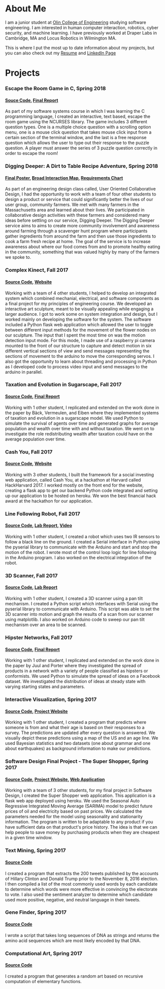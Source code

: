 # About Me
I am a junior student at [Olin College of Engineering](http://www.olin.edu/) studying software engineering. I am interested in human computer interaction, robotics, cyber security, and machine learning. I have previously worked at Draper Labs in Cambridge, MA and Locus Robotics in Wilmington MA.

This is where I put the most up to date information about my projects, but you can also check out my [Resume](https://github.com/vickymmcd/portfolio/blob/master/VickyResume.doc%20(4)%20(2).pdf) and [LinkedIn Page](https://www.linkedin.com/in/victoria-mcdermott-264812124/)

# Projects

### Escape the Room Game in C, Spring 2018
#### [Souce Code](https://github.com/vickymmcd/SillyString), [Final Report](https://github.com/vickymmcd/SillyString/blob/master/reports/report.md)
As part of my software systems course in which I was learning the C programming language, I created an interactive, text based, escape the room game using the NCURSES library. The game includes 3 different question types. One is a multiple choice question with a scrolling option menu, one is a mouse click question that takes mouse click input from a certain section of the terminal window, and the last is a free response question which allows the user to type out their response to the puzzle question. A player must answer the series of 3 puzzle question correctly in order to escape the room!

### Digging Deeper: A Dirt to Table Recipe Adventure, Spring 2018
#### [Final Poster](https://github.com/vickymmcd/portfolio/blob/master/final_poster.pdf), [Broad Interaction Map](https://github.com/vickymmcd/portfolio/blob/master/Personal_int_map.pdf), [Requirements Chart](https://github.com/vickymmcd/portfolio/blob/master/Requirements_Chart_Final.pdf)
As part of an engineering design class called, User Oriented Collaborative Design, I had the opportunity to work with a team of four other students to design a product or service that could significantly better the lives of our user group, community farmers. We met with many farmers in the Massachusetts area and learned about their lives. We participated in collaborative design activities with these farmers and considered many ideas before settling on our service, Digging Deeper. The Digging Deeper service aims to aims to create more community involvement and awareness around farming through a scavenger hunt program where participants gather ingredients from around the farm and then use those ingredients to cook a farm fresh recipe at home. The goal of the service is to increase awareness about where our food comes from and to promote healthy eating in the community, something that was valued highly by many of the farmers we spoke to.

### Complex Kinect, Fall 2017
#### [Source Code](https://github.com/ComplexKinect), [Website](http://poe.olin.edu/2017/complexkinect/)
Working with a team of 4 other students, I helped to develop an integrated system which combined mechanial, electrical, and software components as a final project for my principles of engineering course. We developed an interactive art sculpture, meant to be visually appealing while engaging a larger audience. I got to work some on system integration and design, but I worked mainly on developing the software for the system. The software included a Python flask web application which allowed the user to toggle between different input methods for the movement of the flower nodes on our sculpture. The input that I spent the most time on was the motion detection input mode. For this mode, I made use of a raspberry pi camera mounted to the front of our structure to capture and detect motion in six different vertical sections of view and send messages representing the sections of movement to the arduino to move the corresponding servos. I also got the opportunity to learn about threading and processing in Python as I developed code to process video input and send messages to the arduino in parallel.

### Taxation and Evolution in Sugarscape, Fall 2017
#### [Source Code](https://github.com/ComplexityVE/SugarEvax), [Final Report](https://github.com/ComplexityVE/SugarEvax/blob/master/reports/final_report.md)
Working with 1 other student, I replicated and extended on the work done in the paper by Bäck, Vermeulen, and Eiben where they implemented systems of taxation and evolution in a sugarscape model. We used Python to simulate the survival of agents over time and generated graphs for average population and wealth over time with and without taxation. We went on to investigate the role redistributing wealth after taxation could have on the average population over time.

### Cash You, Fall 2017
#### [Source Code](https://github.com/CashYou/CashYou), [Website](http://cashyou.herokuapp.com/)
Working with 3 other students, I built the framework for a social investing web application, called Cash You, at a hackathon at Harvard called HackHarvard 2017. I worked mostly on the front end for the website, creating a flask app to get our backend Python code integrated and setting up our application to be hosted on heroku. We won the best financial hack award at the hackathon for our application.

### Line Following Robot, Fall 2017
#### [Source Code](https://github.com/Follow-That-Line/PoeLab3), [Lab Report](https://github.com/Follow-That-Line/PoeLab3/blob/master/POE_Lab_3%20(1)%20(2).pdf), [Video](https://www.youtube.com/watch?v=Zpd-80-eS0Q&feature=youtu.be)
Working with 1 other student, I created a robot which uses two IR sensors to follow a black line on the ground. I created a Serial interface in Python using the pyserial library to communicate with the Arduino and start and stop the motion of the robot. I wrote most of the control loop logic for line following in the Arduino program. I also worked on the electrical integration of the robot.

### 3D Scanner, Fall 2017
#### [Source Code](https://github.com/vickymmcd/PoeLab2), [Lab Report](https://github.com/vickymmcd/PoeLab2/blob/master/lab2_mcdermott_behrakis%20(3).pdf)
Working with 1 other student, I created a 3D scanner using a pan tilt mechanism. I created a Python script which interfaces with Serial using the pyserial library to communicate with Arduino. This script was able to set the 3D scanner into motion and graph the results of a scan from our scanner using matplotlib. I also worked on Arduino code to sweep our pan tilt mechanism over an area to be scanned.

### Hipster Networks, Fall 2017
#### [Source Code](https://github.com/ComplexityVE/HipsterNetworks), [Final Report](https://github.com/ComplexityVE/HipsterNetworks/blob/master/reports/final_report.md)
Working with 1 other student, I replicated and extended on the work done in the paper by Juul and Porter where they investigated the spread of products in a network with a variety of people classified as hipsters or conformists. We used Python to simulate the spread of ideas on a Facebook dataset. We investigated the distribution of ideas at steady state with varying starting states and parameters.

### Interactive Visualization, Spring 2017
#### [Source Code](https://github.com/vickymmcd/InteractiveProgramming), [Project Website](https://vickymmcd.github.io/InteractiveProgramming/)
Working with 1 other student, I created a program that predicts where someone is from and what their age is based on their responses to a survey. The predictions are updated after every question is answered. We visually depict these predictions using a map of the US and an age line. We used Bayesian statistics and two datasets (one about grammar and one about earthquakes) as background information to make our predictions.

### Software Design Final Project - The Super Shopper, Spring 2017
#### [Source Code](https://github.com/vickymmcd/AmazonSoftDesWarriors), [Project Website](https://vickymmcd.github.io/AmazonSoftDesWarriors), [Web Application](https://super-shoppers.herokuapp.com)
Working with a team of 3 other students, for my final project in Software Design, I created the Super Shopper web application. This application is a flask web app deployed using heroku. We used the Seasonal Auto Regressive Integrated Moving Average (SARIMA) model to predict future prices of oil and electricity based on past prices. We calculated the parameters needed for the model using seasonality and stationarity information. The program is written to be adaptable to any product if you have sufficient data on that product's price history. The idea is that we can help people to save money by purchasing products when they are cheapest in a given time window.

### Text Mining, Spring 2017
#### [Source Code](https://github.com/vickymmcd/TextMining)
I created a program that extracts the 200 tweets published by the accounts of Hillary Clinton and Donald Trump prior to the November 8, 2016 election. I then compiled a list of the most commonly used words by each candidate to determine which words were more effective in convincing the electorate to vote. I also used the sentiment analyzer to determine which candidate used more positive, negative, and neutral language in their tweets.

### Gene Finder, Spring 2017
#### [Source Code](https://github.com/vickymmcd/GeneFinder)
I wrote a script that takes long sequences of DNA as strings and returns the amino acid sequences which are most likely encoded by that DNA.

### Computational Art, Spring 2017
#### [Source Code](https://github.com/vickymmcd/ComputationalArt)
I created a program that generates a random art based on recursive computation of elementary functions.
